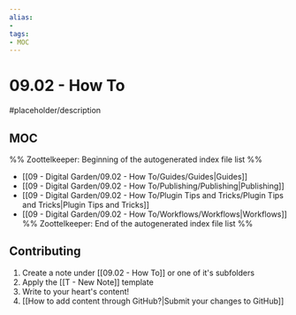 ```yaml
---
alias:
- 
tags:
- MOC
---
```


# 09.02 - How To

#placeholder/description

## MOC

%% Zoottelkeeper: Beginning of the autogenerated index file list  %%
- [[09 - Digital Garden/09.02 - How To/Guides/Guides|Guides]]
- [[09 - Digital Garden/09.02 - How To/Publishing/Publishing|Publishing]]
- [[09 - Digital Garden/09.02 - How To/Plugin Tips and Tricks/Plugin Tips and Tricks|Plugin Tips and Tricks]]
- [[09 - Digital Garden/09.02 - How To/Workflows/Workflows|Workflows]]
%% Zoottelkeeper: End of the autogenerated index file list  %%

## Contributing

1. Create a note under [[09.02 - How To]] or one of it's subfolders
2. Apply the [[T - New Note]] template
3. Write to your heart's content!
4. [[How to add content through GitHub?|Submit your changes to GitHub]]
